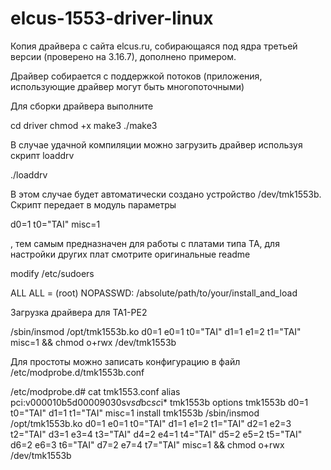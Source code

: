# elcus-1553-driver-linux
Копия драйвера с сайта elcus.ru, собирающаяся под ядра третьей версии (проверено на 3.16.7), дополнено примером.

Драйвер собирается с поддержкой потоков (приложения, использующие драйвер могут быть многопоточными)

Для сборки драйвера выполните

cd driver
chmod +x make3
./make3


В случае удачной компиляции можно загрузить драйвер используя скрипт loaddrv

./loaddrv


В этом случае будет автоматически создано устройство /dev/tmk1553b. Скрипт передает в модуль параметры 

d0=1 t0="TAI" misc=1 

, тем самым предназначен для работы с платами типа TA, для настройки других плат смотрите оригинальные readme

modify /etc/sudoers


ALL    ALL = (root) NOPASSWD: /absolute/path/to/your/install_and_load


Загрузка драйвера для TA1-PE2

/sbin/insmod /opt/tmk1553b.ko d0=1 e0=1 t0="TAI" d1=1 e1=2 t1="TAI" misc=1 && chmod o+rwx /dev/tmk1553b


Для простоты можно записать конфигурацию в файл /etc/modprobe.d/tmk1553b.conf

/etc/modprobe.d# cat tmk1553.conf
alias pci:v000010b5d00009030sv*sd*bc*sc*i* tmk1553b
options tmk1553b d0=1 t0="TAI" d1=1 t1="TAI" misc=1
install tmk1553b /sbin/insmod /opt/tmk1553b.ko d0=1 e0=1 t0="TAI" d1=1 e1=2 t1="TAI" d2=1 e2=3 t2="TAI" d3=1 e3=4 t3="TAI" d4=2 e4=1 t4="TAI" d5=2 e5=2 t5="TAI" d6=2 e6=3 t6="TAI" d7=2 e7=4 t7="TAI"   misc=1 && chmod o+rwx /dev/tmk1553b

